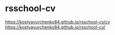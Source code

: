 # rsschool-cv

https://kostyayurchenko84.github.io/rsschool-cv/cv
https://kostyayurchenko84.github.io/rsschool-cv/
